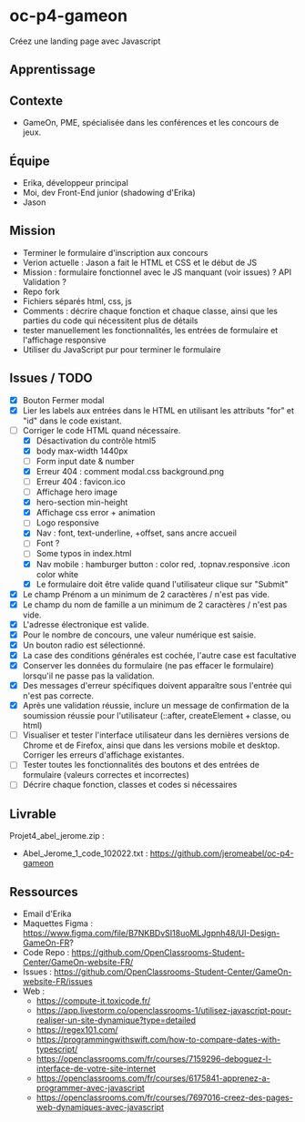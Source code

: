 # oc-p4-gameon
Créez une landing page avec Javascript

## Apprentissage

## Contexte
- GameOn, PME, spécialisée dans les conférences et les concours de jeux.

## Équipe
- Erika, développeur principal
- Moi, dev Front-End junior (shadowing d'Erika)
- Jason

## Mission
- Terminer le formulaire d'inscription aux concours 
- Verion actuelle : Jason a fait le HTML et CSS et le début de JS
- Mission : formulaire fonctionnel avec le JS manquant (voir issues) ? API Validation ?
- Repo fork
- Fichiers séparés html, css, js
- Comments : décrire chaque fonction et chaque classe, ainsi que les parties du code qui nécessitent plus de détails
- tester manuellement les fonctionnalités, les entrées de formulaire et l'affichage responsive
- Utiliser du JavaScript pur pour terminer le formulaire 

## Issues / TODO
- [x] Bouton Fermer modal
- [x] Lier les labels aux entrées dans le HTML en utilisant les attributs "for" et "id" dans le code existant. 
- [ ] Corriger le code HTML quand nécessaire.
    - [x] Désactivation du contrôle html5
    - [x] body max-width 1440px
    - [ ] Form input date & number
    - [x] Erreur 404 : comment modal.css background.png
    - [ ] Erreur 404 : favicon.ico
    - [ ] Affichage hero image
    - [x] hero-section min-height
    - [x] Affichage css error + animation 
    - [ ] Logo responsive
    - [x] Nav : font, text-underline, +offset, sans ancre accueil
    - [ ] Font ?
    - [ ] Some typos in index.html
    - [x] Nav mobile : hamburger button : color red,  .topnav.responsive .icon color white
    - [x] Le formulaire doit être valide quand l'utilisateur clique sur "Submit"
- [x] Le champ Prénom a un minimum de 2 caractères / n'est pas vide.
- [x] Le champ du nom de famille a un minimum de 2 caractères / n'est pas vide.
- [x] L'adresse électronique est valide.
- [x] Pour le nombre de concours, une valeur numérique est saisie.
- [x] Un bouton radio est sélectionné.
- [x] La case des conditions générales est cochée, l'autre case est facultative
- [x] Conserver les données du formulaire (ne pas effacer le formulaire) lorsqu'il ne passe pas la validation.
- [x] Des messages d'erreur spécifiques doivent apparaître sous l'entrée qui n'est pas correcte.
- [x] Après une validation réussie, inclure un message de confirmation de la soumission réussie pour l'utilisateur (::after, createElement + classe, ou html)
- [ ] Visualiser et tester l'interface utilisateur dans les dernières versions de Chrome et de Firefox, ainsi que dans les versions mobile et desktop. Corriger les erreurs d'affichage existantes.
- [ ] Tester toutes les fonctionnalités des boutons et des entrées de formulaire (valeurs correctes et incorrectes)
- [ ] Décrire chaque fonction, classes et codes si nécessaires

## Livrable
Projet4_abel_jerome.zip :
- Abel_Jerome_1_code_102022.txt : https://github.com/jeromeabel/oc-p4-gameon

## Ressources
- Email d'Erika
- Maquettes Figma : https://www.figma.com/file/B7NKBDvSI18uoMLJgpnh48/UI-Design-GameOn-FR?
- Code Repo : https://github.com/OpenClassrooms-Student-Center/GameOn-website-FR/
- Issues : https://github.com/OpenClassrooms-Student-Center/GameOn-website-FR/issues
- Web :
    - https://compute-it.toxicode.fr/
    - https://app.livestorm.co/openclassrooms-1/utilisez-javascript-pour-realiser-un-site-dynamique?type=detailed
    - https://regex101.com/
    - https://programmingwithswift.com/how-to-compare-dates-with-typescript/
    - https://openclassrooms.com/fr/courses/7159296-deboguez-l-interface-de-votre-site-internet
    - https://openclassrooms.com/fr/courses/6175841-apprenez-a-programmer-avec-javascript
    - https://openclassrooms.com/fr/courses/7697016-creez-des-pages-web-dynamiques-avec-javascript

